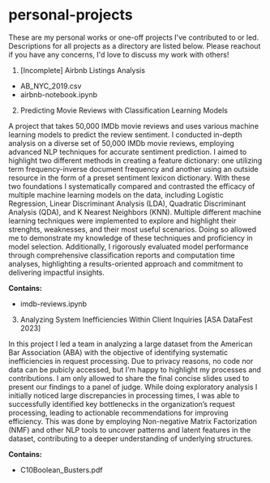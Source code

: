# personal-projects

These are my personal works or one-off projects I've contributed to or led. Descriptions for all projects as a directory are listed below. Please reachout if you have any concerns, I'd love to discuss my work with others!

1. [Incomplete] Airbnb Listings Analysis
  - AB_NYC_2019.csv
  - airbnb-notebook.ipynb
    

2. Predicting Movie Reviews with Classification Learning Models
   
A project that takes 50,000 IMDb movie reviews and uses various machine learning models to predict the review sentiment. I conducted in-depth analysis on a diverse set of 50,000 IMDb movie reviews, employing advanced NLP techniques
for accurate sentiment prediction. I aimed to highlight two different methods in creating a feature dictionary: one utilizing term frequency-inverse document frequency and another using an outside resource in the form of a preset sentiment lexicon dictionary. With these two foundations I systematically compared and contrasted the efficacy of multiple machine learning models on the data, including Logistic Regression, Linear Discriminant Analysis (LDA), Quadratic Discriminant Analysis (QDA), and K Nearest Neighbors (KNN). Multiple different machine learning techniques were implemented to explore and highlight their strenghts, weaknesses, and their most useful scenarios. Doing so allowed me to demonstrate my knowledge of these techniques and proficiency in model selection. Additionally, I rigorously evaluated model performance through comprehensive classification reports and computation time analyses, highlighting a results-oriented approach and commitment to delivering impactful insights.

**Contains:**

  - imdb-reviews.ipynb


3. Analyzing System Inefficiencies Within Client Inquiries [ASA DataFest 2023]

In this project I led a team in analyzing a large dataset from the American Bar Association (ABA) with the objective of identifying systematic inefficiencies in request processing. Due to privacy reasons, no code nor data can be pubicly accessed, but I'm happy to highlight my processes and contributions. I am only allowed to share the final concise slides used to present our findings to a panel of judge. While doing exploratory analysis I initially noticed large discrepancies in processing times, I was able to successfully identified key bottlenecks in the organization’s request processing, leading to actionable recommendations for improving efficiency. This was done by employing Non-negative Matrix Factorization (NMF) and other NLP tools to uncover patterns and latent features in the dataset, contributing to a deeper understanding of underlying structures. 

**Contains:**

- C10Boolean_Busters.pdf


